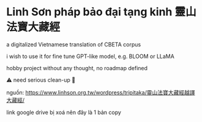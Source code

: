 # Linh Sơn pháp bảo đại tạng kinh 靈山法寶大藏經

a digitalized Vietnamese translation of CBETA corpus

i wish to use it for fine tune GPT-like model, e.g. BLOOM or LLaMA

hobby project without any thought, no roadmap defined

⚠️ need serious clean-up 🚨

nguồn: https://www.linhson.org.tw/wordpress/tripitaka/靈山法寶大藏經越譯大藏經/

link google drive bị xoá nên đây là 1 bản copy
